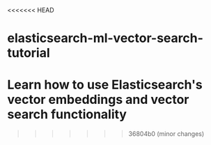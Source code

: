 <<<<<<< HEAD
# elasticsearch-ml-vector-search-tutorial
Learn how to use Elasticsearch's vector embeddings and vector search functionality
=======
>>>>>>> 36804b0 (minor changes)
